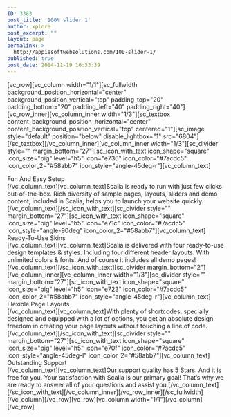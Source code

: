 ```yaml
---
ID: 3383
post_title: '100% slider 1'
author: xplore
post_excerpt: ""
layout: page
permalink: >
  http://appiesoftwebsolutions.com/100-slider-1/
published: true
post_date: 2014-11-19 16:33:39
---
```

[vc_row][vc_column width="1/1"][sc_fullwidth background_position_horizontal="center" background_position_vertical="top" padding_top="20" padding_bottom="20" padding_left="40" padding_right="40"][vc_row_inner][vc_column_inner width="1/3"][sc_textbox content_background_position_horizontal="center" content_background_position_vertical="top" centered="1"][sc_image style="default" position="below" disable_lightbox="1" src="6804"][/sc_textbox][/vc_column_inner][vc_column_inner width="1/3"][sc_divider style="" margin_bottom="27"][sc_icon_with_text icon_shape="square" icon_size="big" level="h5" icon="e736" icon_color="#7acdc5" icon_color_2="#58abb7" icon_style="angle-45deg-r"][vc_column_text]<div class="styled-subtitle">Fun And Easy Setup</div>[/vc_column_text][vc_column_text]Scalia is ready to run with just few clicks out-of-the-box. Rich diversity of sample pages, layouts, sliders and demo content, included in Scalia, helps you to launch your website quickly.[/vc_column_text][/sc_icon_with_text][sc_divider style="" margin_bottom="27"][sc_icon_with_text icon_shape="square" icon_size="big" level="h5" icon="e71c" icon_color="#7acdc5" icon_style="angle-90deg" icon_color_2="#58abb7"][vc_column_text]<div class="styled-subtitle">Ready-To-Use Skins</div>[/vc_column_text][vc_column_text]Scalia is delivered with four ready-to-use design templates &amp; styles. Including four different header layouts. With unlimited colors &amp; fonts. And of course it includes all demo pages![/vc_column_text][/sc_icon_with_text][sc_divider margin_bottom="2"][/vc_column_inner][vc_column_inner width="1/3"][sc_divider style="" margin_bottom="27"][sc_icon_with_text icon_shape="square" icon_size="big" level="h5" icon="e723" icon_color="#7acdc5" icon_color_2="#58abb7" icon_style="angle-45deg-r"][vc_column_text]<div class="styled-subtitle">Flexible Page Layouts</div>[/vc_column_text][vc_column_text]With plenty of shortcodes, specially designed and equipped with a lot of options, you get an absolute design freedom in creating your page layouts without touching a line of code.[/vc_column_text][/sc_icon_with_text][sc_divider style="" margin_bottom="27"][sc_icon_with_text icon_shape="square" icon_size="big" level="h5" icon="e70f" icon_color="#7acdc5" icon_style="angle-45deg-l" icon_color_2="#58abb7"][vc_column_text]<div class="styled-subtitle">Outstanding Support</div>[/vc_column_text][vc_column_text]Our support quality has 5 Stars. And it is free for you. Your satisfaction with Scalia is our primary goal! That’s why we are ready to answer all of your questions and assist you.[/vc_column_text][/sc_icon_with_text][/vc_column_inner][/vc_row_inner][/sc_fullwidth][/vc_column][/vc_row][vc_row][vc_column width="1/1"][/vc_column][/vc_row]